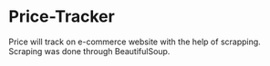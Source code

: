 # Price-Tracker
Price will track on e-commerce website with the help of scrapping. Scraping was done through BeautifulSoup.
